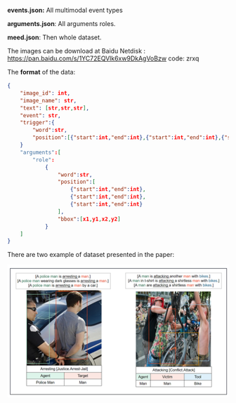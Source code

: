 



**events.json:**  All multimodal event types

**arguments.json**: All arguments roles.

**meed.json**: Then whole dataset.



The images can be download at Baidu Netdisk : https://pan.baidu.com/s/1YC72EQVlk6xw9DkAgVoBzw  code: zrxq



The **format** of the data:

```json
{
	"image_id": int,
	"image_name": str,
	"text": [str,str,str],
	"event": str,
	"trigger":{
		"word":str,
		"position":[{"start":int,"end":int},{"start":int,"end":int},{"start":int,"end":int}]
	}
	"arguments":[
		"role":
            {
                "word":str,
                "position":[
                    {"start":int,"end":int},
                    {"start":int,"end":int},
                    {"start":int,"end":int}
                ],
                "bbox":[x1,y1,x2,y2]
            }
	]
}
```



There are two example of dataset presented in the paper:

<img src="data.png" alt="datas" style="zoom:50%;" />



